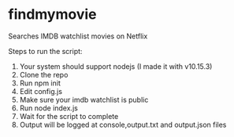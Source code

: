 # findmymovie
Searches IMDB watchlist movies on Netflix 

Steps to run the script:

1. Your system should support nodejs (I made it with v10.15.3)
2. Clone the repo
3. Run npm init
4. Edit config.js
5. Make sure your imdb watchlist is public
6. Run node index.js
7. Wait for the script to complete
8. Output will be logged at console,output.txt and output.json files
